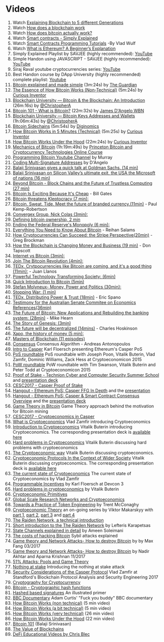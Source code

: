# Videos

1. Watch [Explaining Blockchain to 5 different Generations ](https://www.youtube.com/watch?v=hYip_Vuv8J0)
2. Watch [How does a blockchain work ](https://www.youtube.com/watch?v=SSo_EIwHSd4)
3. Watch [How does bitcoin actually work? ](https://www.youtube.com/watch?v=bBC-nXj3Ng4)
4. Watch [Smart contracts - Simply Explained ](https://www.youtube.com/watch?v=ZE2HxTmxfrI)
5. Watch [Smart Contracts Programming Tutorials](https://www.youtube.com/watch?v=R_CiemcFKis&list=PLQeiVDgMaJcWnAZLElXKLZhS5a71Sxzw0) -By Vlad Wulf
6. Watch [What is Ethereum? A Beginner’s Explanation ](https://www.youtube.com/watch?v=jxLkbJozKbY)
7. Simply Explained Playlist by SAVJEE \(highly recommended\): [YouTube](https://www.youtube.com/playlist?list=PLzvRQMJ9HDiSbvXWQ7OdgVccdr7Wni5Qw)
8. Simple Handon using JAVASCRIPT - SAVJEE \(highly recommended\): [YouTube](https://www.youtube.com/playlist?list=PLzvRQMJ9HDiSbvXWQ7OdgVccdr7Wni5Qw)
9. Siraj Raval youtube cryptocurrencies series: [YouTube](https://www.youtube.com/playlist?list=PL2-dafEMk2A7jW7CYUJsBu58JH27bqaNL)
10. Best Handon course by DApp University \(highly recommended\) complete playlist: [Youtube](https://www.youtube.com/playlist?list=PLS5SEs8ZftgWFuKg2wbm_0GLV0Tiy1R-n)
11. [Bitcoin explained and made simple](https://www.youtube.com/watch?v=s4g1XFU8Gto) \(3m:24s\) by [The Guardian](http://www.theguardian.com/)
12. [The Essence of How Bitcoin Works \(Non-Technical\)](https://www.youtube.com/watch?v=t5JGQXCTe3c) \(5m:24s\) by [Curious Inventor](http://patreon.com/CuriousInventor)
13. [Blockchain University — Bitcoin & the Blockchain: An Introduction](https://www.youtube.com/watch?v=ZUoXUW9zVMs) \(26m:16s\) by [@ChristopherA](https://twitter.com/ChristopherA)
14. [Bitcoin 101 - What is Bitcoin?](https://www.youtube.com/watch?v=Bhe61JaNFLU) \(22m:32s\) by [James D'Angelo WBN](https://www.youtube.com/channel/UCgo7FCCPuylVk4luP3JAgVw)
15. [Blockchain University — Bitcoin Keys Addresses and Wallets](https://www.youtube.com/watch?v=Ic76iSnCb_0) \(1h:06m:43s\) by [@ChristopherA](https://twitter.com/ChristopherA)
16. [Bitcoin Sidechains](https://www.youtube.com/watch?v=6sXNVIaNL2Y) \(5m:54s\) by [Diginomics](https://diginomics.com/)
17. [How Bitcoin Works in 5 Minutes \(Technical\)](https://www.youtube.com/watch?v=l9jOJk30eQs) \(5m:25s\) by [Curious Inventor](http://patreon.com/CuriousInventor)
18. [How Bitcoin Works Under the Hood](https://www.youtube.com/watch?v=Lx9zgZCMqXE) \(22m:24s\) by [Curious Inventor](http://patreon.com/CuriousInventor)
19. [Mechanics of Bitcoin](https://www.youtube.com/watch?v=t3hJsFpPmXs) \(1h:19m:49s\) by [Princeton Bitcoin and Cryptocurrency Technologies Online Course](https://www.coursera.org/course/bitcointech)
20. [Programming Bitcoin Youtube Channel](https://www.youtube.com/programmingbitcoin) by Murray
21. [Coding Multi-Signature Addresses](https://www.youtube.com/watch?v=zIbUSaZBJgU) by D'Angelo
22. [Balaji Srinivasan gives a quick talk at Goldman Sachs. \(14 min\)](https://www.youtube.com/watch?v=7-vYEsfsa30)
23. [Balaji Srinivasan on Silicon Valley’s ultimate exit, the USA the Microsoft of nations \(16 min\)](https://www.youtube.com/watch?v=cOubCHLXT6A)
24. [Beyond Bitcoin - Block Chains and the Future of Trustless Computing \(27 min\)](https://www.youtube.com/watch?v=IgETC2JMUBI)
25. [Bitcoin Is Exciting Because It's Cheap](https://www.youtube.com/watch?t=26&v=DyAufA2lWn0) - Bill Gates
26. [Bitcoin threatens Kleptocracy \(7 min\):](http://youtu.be/jaHqtXvGxy4)
27. [Bitcoin. Sweat. Tide. Meet the future of branded currency.\(11min\)](https://www.ted.com/talks/paul_kemp_robertson_bitcoin_sweat_tide_meet_the_future_of_branded_currency?language=en) - Paul Kemp-Robertson
28. [Convergex Group, Nick Colas \(3min\):](https://www.youtube.com/watch?v=CdVVECKKSXo)
29. [Defining bitcoin ownership, 2 min](https://www.youtube.com/watch?v=TANjGSo16Uk)
30. [Ending the Federal Reserve's Monopoly \(6 min\):](http://vimeo.com/94697840)
31. [Everything You Need to Know About Bitcoin](https://www.youtube.com/watch?v=SNssKmeXrGs) - Reihan Salams
32. [How Cryptocurrencies Can Succeed: the Stripe Perspective\(20min\)](https://www.youtube.com/watch?v=6qZwl7mukZ8) - Greg Brockman
33. [How the Blockchain is Changing Money and Business \(19 min\)](https://www.ted.com/talks/don_tapscott_how_the_blockchain_is_changing_money_and_business?language=en) - Don Tapscott
34. [Internet vs Bitcoin \(3min\):](https://www.youtube.com/watch?v=s0luLPVHkO4)
35. [Join The Bitcoin Revolution \(4min\):](https://www.youtube.com/watch?v=24ce5tV-pgg)
36. [TEDx, Crytpocurrencies like Bitcoin are coming, and it's a good thing \(11min\):](https://www.youtube.com/watch?v=0GL9PTQiqxw) - Juan Llanos
37. [Powerful Technology Transforming Society: \(6min\)](http://www.youtube.com/watch?v=YIVAluSL9SUA)
38. [Quick Introduction to Bitcoin \(5min\)](https://www.youtube.com/watch?v=slFuj5N4twc)
39. [Stefan Molyneux- Money, Power and Politics \(30min\):](https://www.youtube.com/watch?v=_bmlVqs9qSY)
40. [Stopping War: \(1 min\)](https://www.youtube.com/watch?v=eyU3TgQqtV8)
41. [TEDx, Distributing Power & Trust \(18min\)](https://www.youtube.com/watch?v=WI1pbHi1fww) - Eric Spano
42. [Testimony for the Australian Senate Commitee on Economics References\(36min\)](https://www.youtube.com/watch?v=XotOwt8bTeI&feature=youtu.be)
43. [The Future of Bitcoin: New Applications and Rebuilding the banking system: \(28min\)](https://www.youtube.com/watch?v=mD4L7xDNCmA) - Mike Hearn
44. [The Story of Genesis: \(3min\)](http://youtu.be/gD4llSr-Ik8)
45. [The future will be decentralized \(14mins\)](https://www.youtube.com/watch?v=97ufCT6lQcY) - Charles Hoskinson
46. [Xapo, the history of money \(5 min\):](http://youtu.be/IP0jCjyrew8)
47. [Masters of Blockchain \(11 episodes\)](http://mastersofblockchain.org/)
48. [Consensus](https://www.youtube.com/watch?v=fw3WkySh_Ho&t=3606s) Consensus Algorithm - Andreas Antonopoulos
49. [Intro to Casper](https://www.youtube.com/watch?v=MyDocEQfBGA) Karl Floersch presenting Ethereum's Casper PoS
50. [PoS roundtable](https://www.youtube.com/watch?v=1tdxPzQt4ZI) PoS roundtable with Joseph Poon, Vitalik Buterin, Vlad Zamfir, Dominic Williams, Zack Hess at Cryptoeconomicon 2015
51. [PoW roundtable](https://www.youtube.com/watch?v=sADoZx7Ar4A) PoW roundtable with Tim Swanson, Vitalik Buterin and Peter Todd at Cryptoeconomicon 2015
52. [Proof of Stake - Technion Cyber and Computer Security Summer School](https://www.youtube.com/watch?v=NRwA-uHkQlU) and [presentation deck](https://vitalik.ca/files/technion2.pdf)
53. [CESC2017 - Casper Proof of Stake](https://www.youtube.com/watch?v=ycF0WFHY5kc&list=PLSONl1AVlZNVDkdLkn3b_VxY96ENwcm99&index=14)
54. [Hangout - Ethereum PoS: Casper FFG In Depth](https://www.youtube.com/watch?v=uQ3IqLDf-oo) and the [presentation](https://docs.google.com/presentation/d/1fqnjL-2TqXjhHx8k7HRX7eUYnDK83adnlCLLH8Bk054/edit#slide=id.g2758035b7d_0_0)
55. [Hangout - Ethereum PoS: Casper & Smart Contract Consensus Overview](https://www.youtube.com/watch?v=MyDocEQfBGA) and the [presentation deck](https://docs.google.com/presentation/d/1MTb9myfNIQzjMs6QdW2NrtmtzeCexEAiLUpLJZJRKoU/edit#slide=id.g35f391192_00)
56. [Game Theory in Bitcoin](https://www.youtube.com/watch?v=_VANRj3WpdY) Game Theory approach behind the motivation for Bitcoin mining
57. [CESC2017 - Cryptoeconomics in Casper](https://youtu.be/5ScY7ruD_eg)
58. [What is Cryptoeconomics](https://www.youtube.com/watch?v=9lw3s7iGUXQ) Vlad Zamfir introducing Cryptoeconomics
59. [Introduction to Cryptoeconomics](https://www.youtube.com/watch?v=pKqdjaH1dRo) Vitalik Buterin introducing Cryptoeconomics. The corresponding presentation deck is [available here](https://edcon.io/ppt/one/Vitalik%20Buterin_Introduction%20to%20Cryptoeconomics_EDCON.pdf)
60. [Hard problems in Cryptoeconomics](https://www.youtube.com/watch?v=p5qwbOkCZSc&t=2316s) Vitalik Buterin discussing hard problems with cryptoeconomics
61. [The Cryptoeconomic way](https://www.youtube.com/watch?v=ZH9nMKIHfAE) Vitalik Buterin discussing cryptoeconomics.
62. [Cryptoeconomic Protocols In the Context of Wider Society](https://www.youtube.com/watch?v=S47iWiKKvLA) Vitalik Buterin discussing cryptoeconomics. The corresponding presentation deck is [available here](https://www.slideshare.net/ethereum/vitalik-buterin-cryptoeconomic-protocols-in-the-context-of-wider-society)
63. [The current state of Cryptoeconomics](https://www.youtube.com/watch?v=u6VSPD5TrP4) The current state of Cryptoeconomics by Vlad Zamfir
64. [Programmable Incentives](https://youtu.be/Yo9o5nDTAAQ?t=5h4m44s) by Karl Floersch at Devcon 3
65. [Hard problems in cryptoeconomics](https://www.youtube.com/watch?v=p5qwbOkCZSc) by Vitalik Buterin
66. [Cryptoeconomic Primitives](https://www.youtube.com/watch?v=Mxt-SdfXEKw&t=1598s)
67. [Global Scale Research Networks and Cryptoeconomics](https://www.youtube.com/watch?v=G9Bp56y3X8U)
68. [Towards a Practice of Token Engineering](https://www.youtube.com/watch?v=Zf-WlBl1dAA) by Trent McConaghy
69. [Cryptoeconomic Theory](https://medium.com/@viktorwrites/cryptoeconomic-theory-table-of-contents-311fcf30bc2b) an on-going series by Viktor Makarskyy with [part 1](https://medium.com/blockchannel/cryptoeconomic-theory-basics-of-social-order-2be4c1be89c1), [part 2](https://medium.com/blockchannel/cryptoeconomic-theory-markets-vs-planning-85a76bb2c038), [part 3](https://medium.com/blockchannel/cryptoeconomic-theory-pareto-efficiency-89d34664f9d) and [part 4](https://medium.com/blockchannel/cryptoeconomic-theory-game-theory-basics-fb3a49aab1a8)
70. [The Raiden Network, a technical introduction](https://www.youtube.com/watch?v=aMs0wAFIu7I)
71. [Short introduction to the The Raiden Network](https://www.youtube.com/watch?v=JuVP4iDVkoQ) by Lefteris Karapetsas
72. [State Channels explained in detail](https://www.youtube.com/watch?v=MEL50CVOcH4) by Ameen Soleimani
73. [The costs of hacking Bitcoin](https://www.youtube.com/watch?v=qxGqozl6kj4) Sybil attacks explained
74. [Game theory and Network Attacks- How to destroy Bitcoin](https://www.youtube.com/watch?v=TZcfQtBXthc) by by Max Fang 03/2017
75. [Game theory and Network Attacks- How to destroy Bitcoin](https://youtu.be/Y_dBl-iLeMc) by Nadir Akhtar and Aparna Krishnan 11/2017
76. [51% Attacks: Pools and Game Theory](https://www.youtube.com/watch?v=LN6Yhm0TMAM)
77. [Nothing at stake](https://www.youtube.com/watch?v=pzIl3vmEytY) Introducing the nothing at stake attack
78. [Security Considerations of the Casper Protocol](https://www.youtube.com/watch?v=bPQfWTizYpg) Vlad Zamfir at Standford's Blockchain Protocol Analysis and Security Engineering 2017
79. [Cryptography for Cryptocurrency](https://www.youtube.com/watch?v=Fyqtl7eGQZY)
80. [Bitcoin - Cryptographic hash functions](https://www.youtube.com/watch?v=0WiTaBI82Mc)
81. [Hashed based signatures](https://blog.cryptographyengineering.com/2018/04/07/hash-based-signatures-an-illustrated-primer/) An illustrated primer
82. [BBC Documentary](https://www.youtube.com/watch?v=y97Ywl7RtUw) Adam Curtis' "Fuck you buddy" BBC documentary
83. [How Bitcoin Works \(non technical\)](https://www.youtube.com/watch?v=t5JGQXCTe3c) \(5 min video\)
84. [How Bitcoin Works \(a bit technical\)](https://www.youtube.com/watch?v=l9jOJk30eQs) \(5 min video\)
85. [How Bitcoin Works \(very technical\)](https://www.youtube.com/watch?v=bBC-nXj3Ng4) \(26 min video\)
86. [How Bitcoin Works Under the Hood](https://www.youtube.com/watch?v=Lx9zgZCMqXE) \(22 min video\)
87. [Bitcoin 101](https://www.youtube.com/watch?v=JIxwTx7o_B4) \(Balaji Srinivasan\)
88. [The Value of Blockchains](https://www.youtube.com/watch?v=YIVAluSL9SU)
89. [DeFi Educational Videos by Chris Blec](https://youtube.com/chrisblec)

